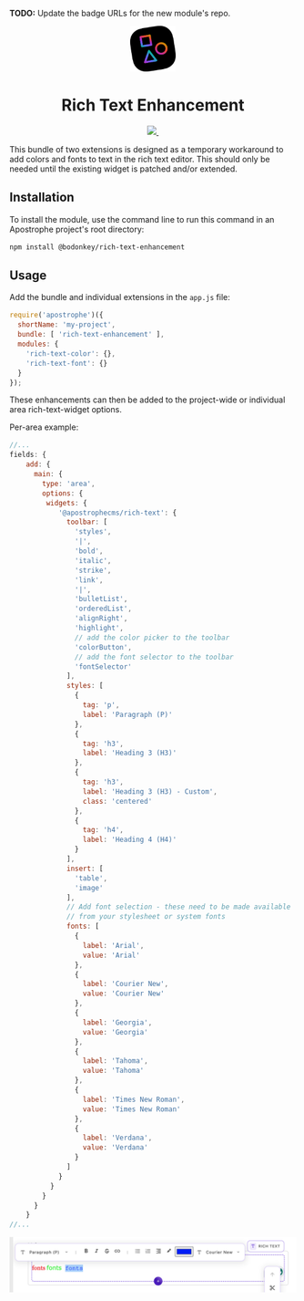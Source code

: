 **TODO:** Update the badge URLs for the new module's repo.

<div align="center">
  <img src="https://raw.githubusercontent.com/apostrophecms/apostrophe/main/logo.svg" alt="ApostropheCMS logo" width="80" height="80">

  <h1>Rich Text Enhancement</h1>
  <p>
    <a aria-label="Apostrophe logo" href="https://v3.docs.apostrophecms.org">
      <img src="https://img.shields.io/badge/MADE%20FOR%20Apostrophe%203-000000.svg?style=for-the-badge&logo=Apostrophe&labelColor=6516dd">
    </a>
    <a aria-label="License" href="https://github.com/apostrophecms/module-template/blob/main/LICENSE.md">
      <img alt="" src="https://img.shields.io/static/v1?style=for-the-badge&labelColor=000000&label=License&message=MIT&color=3DA639">
    </a>
  </p>
</div>

This bundle of two extensions is designed as a temporary workaround to add colors and fonts to text in the rich text editor. This should only be needed until the existing widget is patched and/or extended.

## Installation

To install the module, use the command line to run this command in an Apostrophe project's root directory:

``` bash
npm install @bodonkey/rich-text-enhancement
```

## Usage

Add the bundle and individual extensions in the `app.js` file:

```javascript
require('apostrophe')({
  shortName: 'my-project',
  bundle: [ 'rich-text-enhancement' ],
  modules: {
    'rich-text-color': {},
    'rich-text-font': {}
  }
});
```

These enhancements can then be added to the project-wide or individual area rich-text-widget options.

Per-area example:
``` javascript
//...
fields: {
    add: {
      main: {
        type: 'area',
        options: {
         widgets: {
            '@apostrophecms/rich-text': {
              toolbar: [
                'styles',
                '|',
                'bold',
                'italic',
                'strike',
                'link',
                '|',
                'bulletList',
                'orderedList',
                'alignRight',
                'highlight',
                // add the color picker to the toolbar
                'colorButton',
                // add the font selector to the toolbar 
                'fontSelector'
              ],
              styles: [
                {
                  tag: 'p',
                  label: 'Paragraph (P)'
                },
                {
                  tag: 'h3',
                  label: 'Heading 3 (H3)'
                },
                {
                  tag: 'h3',
                  label: 'Heading 3 (H3) - Custom',
                  class: 'centered'
                },
                {
                  tag: 'h4',
                  label: 'Heading 4 (H4)'
                }
              ],
              insert: [
                'table',
                'image'
              ],
              // Add font selection - these need to be made available 
              // from your stylesheet or system fonts
              fonts: [
                {
                  label: 'Arial',
                  value: 'Arial'
                },
                {
                  label: 'Courier New',
                  value: 'Courier New'
                },
                {
                  label: 'Georgia',
                  value: 'Georgia'
                },
                {
                  label: 'Tahoma',
                  value: 'Tahoma'
                },
                {
                  label: 'Times New Roman',
                  value: 'Times New Roman'
                },
                {
                  label: 'Verdana',
                  value: 'Verdana'
                }
              ]
            }
          }
        }
      }
    }
//...
```

![Screenshot of the two new enhancements added to the Rich Text Widget toolbar.](./images/screenshot.png)